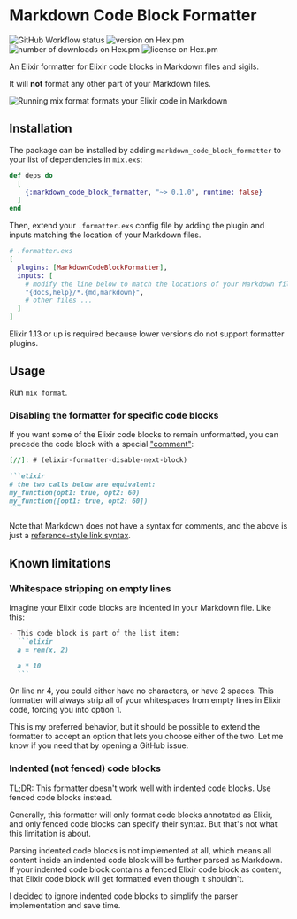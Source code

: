 # Markdown Code Block Formatter

![GitHub Workflow status](https://github.com/angelikatyborska/markdown_code_block_formatter/actions/workflows/test.yml/badge.svg)
![version on Hex.pm](https://img.shields.io/hexpm/v/markdown_code_block_formatter)
![number of downloads on Hex.pm](https://img.shields.io/hexpm/dt/markdown_code_block_formatter)
![license on Hex.pm](https://img.shields.io/hexpm/l/markdown_code_block_formatter)

An Elixir formatter for Elixir code blocks in Markdown files and sigils.

It will **not** format any other part of your Markdown files.

![Running mix format formats your Elixir code in Markdown](https://raw.github.com/angelikatyborska/vnu-elixir/main/assets/mix-format.gif)

## Installation

The package can be installed by adding `markdown_code_block_formatter` to your list of dependencies in `mix.exs`:

```elixir
def deps do
  [
    {:markdown_code_block_formatter, "~> 0.1.0", runtime: false}
  ]
end
```

Then, extend your `.formatter.exs` config file by adding the plugin and inputs matching the location of your Markdown files. 

```elixir
# .formatter.exs
[
  plugins: [MarkdownCodeBlockFormatter],
  inputs: [
    # modify the line below to match the locations of your Markdown files
    "{docs,help}/*.{md,markdown}",
    # other files ...
  ]
]
```

Elixir 1.13 or up is required because lower versions do not support formatter plugins.

## Usage

Run `mix format`.

### Disabling the formatter for specific code blocks

If you want some of the Elixir code blocks to remain unformatted, you can precede the code block with a special ["comment"](https://www.jamestharpe.com/markdown-comments/):

````markdown
[//]: # (elixir-formatter-disable-next-block)

```elixir
# the two calls below are equivalent:
my_function(opt1: true, opt2: 60)
my_function([opt1: true, opt2: 60])
```
````

Note that Markdown does not have a syntax for comments, and the above is just a [reference-style link syntax](https://www.markdownguide.org/basic-syntax/#reference-style-links).

## Known limitations

### Whitespace stripping on empty lines

Imagine your Elixir code blocks are indented in your Markdown file. Like this:

````markdown
- This code block is part of the list item:
  ```elixir
  a = rem(x, 2)

  a * 10
  ```
````

On line nr 4, you could either have no characters, or have 2 spaces. This formatter will always strip all of your whitespaces from empty lines in Elixir code, forcing you into option 1.

This is my preferred behavior, but it should be possible to extend the formatter to accept an option that lets you choose either of the two. Let me know if you need that by opening a GitHub issue. 

### Indented (not fenced) code blocks

TL;DR: This formatter doesn't work well with indented code blocks. Use fenced code blocks instead.

Generally, this formatter will only format code blocks annotated as Elixir, and only fenced code blocks can specify their syntax. But that's not what this limitation is about.

Parsing indented code blocks is not implemented at all, which means all content inside an indented code block will be further parsed as Markdown. If your indented code block contains a fenced Elixir code block as content, that Elixir code block will get formatted even though it shouldn't.

I decided to ignore indented code blocks to simplify the parser implementation and save time.
